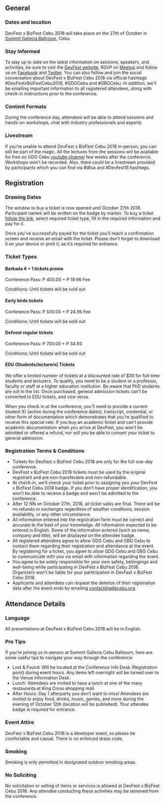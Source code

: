 ## General

### Dates and location

DevFest x BizFest Cebu 2018 will take place on the 27th of October in [Summit Galleria Ballroom,](https://goo.gl/Tji5tG) Cebu.

### Stay Informed

To stay up to date on the latest information on sessions, speakers, and activities, be sure to visit the [DevFest website](https://devfest.gdgcebu.org), RSVP on [Meetup](https://www.meetup.com/GDGCebu/events/253369852/) and follow us on [Facebook](https://www.facebook.com/gdgcebuorg) and [Twitter](https://twitter.com/gdgcebu). You can also follow and join the social conversation about DevFest x BizFest Cebu 2018 via official hashtags #DevFestxBizFestCebu2018, #GDGCebu and #GBGCebu. In addition, we'll be emailing important information to all registered attendees, along with check-in instructions prior to the conference.

### Content Formats

During the conference day, attendees will be able to attend sessions and hands-on workshops, chat with industry professionals and experts.

### Livestream

If you’re unable to attend DevFest x BizFest Cebu 2018 in-person, you can still be part of the magic. All the lectures from the sessions will be available for free on GDG Cebu [youtube channel](https://www.youtube.com/channel/UCzayyzSIrTdYf71EDzwnrOA) few weeks after the conference. Workshops won’t be recorded. Also, there could be a livestream provided by participants which you can find via #dfua and #Devfest18 hashtags.

  
## Registration


### Drawing Dates

The window to buy a ticket is now opened until October 27th 2018. Participant names will be written on the badge by marker. To buy a ticket [follow the link]( https://www.eventbrite.com/e/devfest-x-bizfest-cebu-2018-into-the-future-registration-50588681107), select required ticket type, fill in the required information and pay for it.

Once you've successfully payed for the ticket you’ll reach a confirmation screen and receive an email with the ticket. Please don’t forget to download it on your device or print it, as it’s required for entrance.

  

### Ticket Types

#### **Barkada 4 + 1 tickets promo**

Conference Pass: P 400.00 + P 19.96 Fee

Conditions: Until tickets will be sold out

#### **Early birds tickets**

Conference Pass: P 500.00 + P 24.95 Fee

Conditions: Until tickets will be sold out

#### **Defvest regular tickets**

Conference Pass: P 700.00 + P 34.93 

Conditions: Until tickets will be sold out

#### **EDU (Students/lecturers) Tickets**

We offer a limited number of tickets at a discounted rate of $30 for full-time students and lecturers. To qualify, you need to be a student or a professor, faculty or staff at a higher education institution. Be aware that PhD students are not in the list. Once purchased, general admission tickets can't be converted to EDU tickets, and vice versa.

When you check in at the conference, you'll need to provide a current student ID (active during the conference dates), transcript, credential, or other form of documentation which demonstrates that you’re qualified to receive this special rate. If you buy an academic ticket and can't provide academic documentation when you arrive at DevFest, you won't be admitted or offered a refund, nor will you be able to convert your ticket to general admission.  

### Registration Terms & Conditions

- Tickets for DevFest x BizFest Cebu 2018 are only for the full one-day conference.
- DevFest x BizFest Cebu 2018 tickets must be used by the original registrant and are non-transferable and non-refundable. 
- At check-in, we’ll check your ticket prior to assigning you your DevFest x BizFest Cebu 2018 badge. If you don’t have proper identification, you won’t be able to receive a badge and won’t be admitted to the conference.
- After 12 NN on October 27th, 2018, all ticket sales are final. There will be no refunds or exchanges regardless of weather conditions, session availability, or any other circumstance.
- All information entered into the registration form must be correct and accurate to the best of your knowledge. All information expected to be entered in English. Some of the information entered (such as name, company and title), will be displayed on the attendee badge.
- All registered attendees agree to allow GDG Cebu and GBG Cebu to contact them regarding their registration and attendance at the event. By registering for a ticket, you agree to allow GDG Cebu and GBG Cebu to communicate with you via email with information regarding the event. 
- You agree to be solely responsible for your own safety, belongings and well-being while participating in DevFest x BizFest Cebu 2018. Organizers won't be liable for your participation in DevFest x BizFest Cebu 2018. 
- Applicants and attendees can request the deletion of their registration data after the event ends by emailing [contact@gdgcebu.org](mailto:contact@gdgcebu.org). 


## Attendance Details

### Language

All presentations at DevFest x BizFest Cebu 2018 will be in English.

### Pro Tips

If you’re joining us in-person at Summit Galleria Cebu Ballroom, here are some useful tips to navigate your way through the conference:

- Lost & Found: Will be located at the Conference Info Desk (Registration point) during event hours. Any items left overnight will be turned over to the Venue Information Desk. 
- Lunch: Attendees are invited to have a lunch at one of the many restaurants at King Cross shopping mall. 
- After Hours: Day 1 afterparty you don’t want to miss! Attendees are invited to enjoy food, drinks, music, games, and more during the evening of October 12th (location will be published). Your attendee badge is required for entrance. 
  

### Event Attire

DevFest x BizFest Cebu 2018 is a developer event, so please be comfortable and casual. There is no enforced dress code.


### Smoking

Smoking is only permitted in designated outdoor smoking areas.

### No Soliciting

No solicitation or selling of items or services is allowed at DevFest x BizFest Cebu 2018. Any attendee conducting these activities may be removed from the conference.
